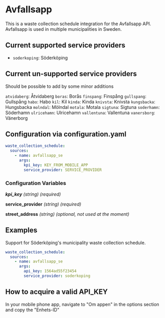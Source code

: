 # Avfallsapp

This is a waste collection schedule integration for the Avfallsapp API. Avfallsapp is used in multiple municipalities in Sweden.

## Current supported service providers
<!--Begin of service section-->
- `soderkoping`: Söderköping
<!--End of service section-->

## Current un-supported service providers

Should be possible to add by some minor additions
<!--Begin of service section-->
`atvidaberg`: Åtvidaberg
`boras`: Borås
`finspang`: Finspång
`gullspang`: Gullspång
`habo`: Habo
`kil`: Kil
`kinda`: Kinda
`knivsta`: Knivsta
`kungsbacka`: Hungsbacka
`molndal`: Mölndal
`motala`: Motala
`sigtuna`: Sigtuna
`soderhamn`: Söderhamn
`ulricehamn`: Ulricehamn
`vallentuna`: Vallentuna
`vanersborg`: Vänerborg
<!--End of service section-->

<!--
`avfallsappen`:
`munipal`:

`dalavatten`:
`june`:
`nodava`:
`nodra`:
`rambo`:
`sysav`:
`upplands-bro`:
`vafab`:  -->

## Configuration via configuration.yaml

```yaml
waste_collection_schedule:
  sources:
    - name: avfallsapp_se
      args:
        kpi_key: KEY_FROM_MOBILE_APP
        service_provider: SERVICE_PROVIDER
```

### Configuration Variables

***kpi_key***
*(string) (required)*

**service_provider**
*(string) (required)*

**street_address**
*(string) (optional, not used at the moment)*

## Examples

Support for Söderköping's municipality waste collection schedule.

```yaml
waste_collection_schedule:
  sources:
    - name: avfallsapp_se
      args:
        api_key: 1564ad55f23454
        service_provider: soderkoping
```

## How to acquire a valid API_KEY

In your mobile phone app, navigate to "Om appen" in the options section and copy the "Enhets-ID"
